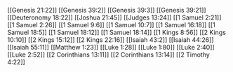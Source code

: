 [[Genesis 21:22]]
[[Genesis 39:2]]
[[Genesis 39:3]]
[[Genesis 39:21]]
[[Deuteronomy 18:22]]
[[Joshua 21:45]]
[[Judges 13:24]]
[[1 Samuel 2:21]]
[[1 Samuel 2:26]]
[[1 Samuel 9:6]]
[[1 Samuel 10:7]]
[[1 Samuel 16:18]]
[[1 Samuel 18:5]]
[[1 Samuel 18:12]]
[[1 Samuel 18:14]]
[[1 Kings 8:56]]
[[2 Kings 10:10]]
[[2 Kings 15:12]]
[[2 Kings 22:16]]
[[Isaiah 43:2]]
[[Isaiah 44:26]]
[[Isaiah 55:11]]
[[Matthew 1:23]]
[[Luke 1:28]]
[[Luke 1:80]]
[[Luke 2:40]]
[[Luke 2:52]]
[[2 Corinthians 13:11]]
[[2 Corinthians 13:14]]
[[2 Timothy 4:22]]
